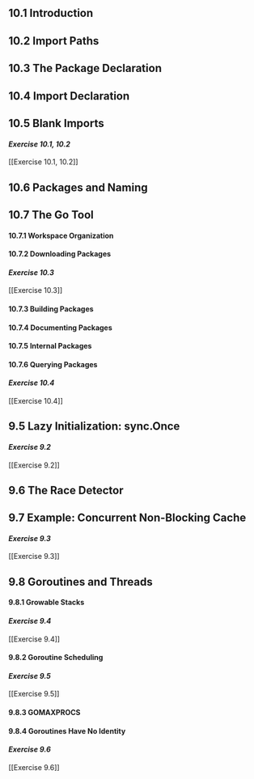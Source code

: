 ## 10.1 Introduction
## 10.2 Import Paths
## 10.3 The Package Declaration
## 10.4 Import Declaration
## 10.5 Blank Imports
#### *Exercise 10.1, 10.2*
[[Exercise 10.1, 10.2]]   
## 10.6 Packages and Naming
## 10.7 The Go Tool
#### 10.7.1 Workspace Organization
#### 10.7.2 Downloading Packages
#### *Exercise 10.3*
[[Exercise 10.3]]   
#### 10.7.3 Building Packages
#### 10.7.4 Documenting Packages
#### 10.7.5 Internal Packages
#### 10.7.6 Querying Packages
#### *Exercise 10.4*
[[Exercise 10.4]]   

## 9.5 Lazy Initialization: sync.Once
#### *Exercise 9.2*
[[Exercise 9.2]]  
## 9.6 The Race Detector
## 9.7 Example: Concurrent Non-Blocking Cache
#### *Exercise 9.3*
[[Exercise 9.3]]   
## 9.8 Goroutines and Threads
#### 9.8.1 Growable Stacks
#### *Exercise 9.4*
[[Exercise 9.4]]    
#### 9.8.2 Goroutine Scheduling
#### *Exercise 9.5*
[[Exercise 9.5]]     
#### 9.8.3 GOMAXPROCS
#### 9.8.4 Goroutines Have No Identity
#### *Exercise 9.6*
[[Exercise 9.6]]     
